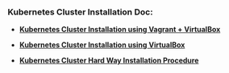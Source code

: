 



### **Kubernetes Cluster Installation Doc:**

- **[Kubernetes Cluster Installation using Vagrant + VirtualBox](kubernetes-install-using-vagrant.md)**

- **[Kubernetes Cluster Installation using VirtualBox](kubernetes_multinode_install.md)**

- **[Kubernetes Cluster Hard Way Installation Procedure](kubernetes_install_hard_way/kubernetes_install_hard_way.md)**




